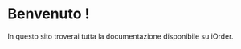 Benvenuto !
===

[](http://www.youtube.com/embed/uHfxtliiWfQ?list=UUW8H4ESFkzNRM3Y-vu9JvBQ)

In questo sito troverai tutta la documentazione disponibile su iOrder.
